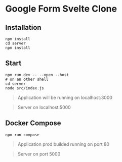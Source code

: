 # Google Form Svelte Clone

## Installation

```
npm install
cd server
npm install
```

## Start

```
npm run dev -- --open --host
# on an other shell
cd server
node src/index.js
```

> Application will be running on localhost:3000

> Server on localhost:5000

## Docker Compose
```
npm run compose
```
> Application prod builded running on port 80 

> Server on port 5000